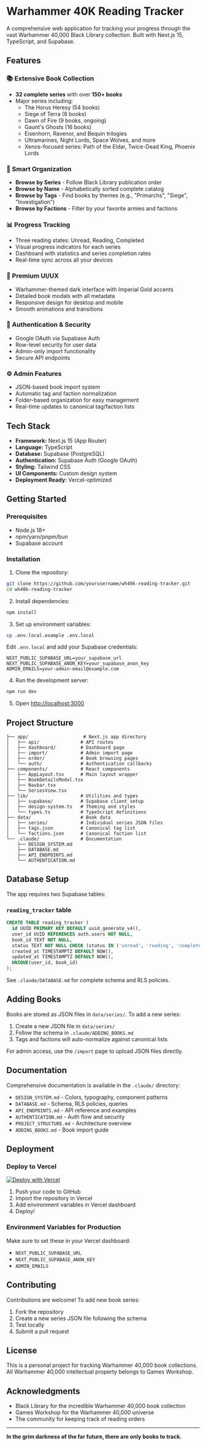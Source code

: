 # Warhammer 40K Reading Tracker

A comprehensive web application for tracking your progress through the vast Warhammer 40,000 Black Library collection. Built with Next.js 15, TypeScript, and Supabase.

## Features

### 📚 Extensive Book Collection
- **32 complete series** with over **150+ books**
- Major series including:
  - The Horus Heresy (54 books)
  - Siege of Terra (8 books)
  - Dawn of Fire (9 books, ongoing)
  - Gaunt's Ghosts (16 books)
  - Eisenhorn, Ravenor, and Bequin trilogies
  - Ultramarines, Night Lords, Space Wolves, and more
  - Xenos-focused series: Path of the Eldar, Twice-Dead King, Phoenix Lords

### 🎯 Smart Organization
- **Browse by Series** - Follow Black Library publication order
- **Browse by Name** - Alphabetically sorted complete catalog
- **Browse by Tags** - Find books by themes (e.g., "Primarchs", "Siege", "Investigation")
- **Browse by Factions** - Filter by your favorite armies and factions

### 📊 Progress Tracking
- Three reading states: Unread, Reading, Completed
- Visual progress indicators for each series
- Dashboard with statistics and series completion rates
- Real-time sync across all your devices

### 🎨 Premium UI/UX
- Warhammer-themed dark interface with Imperial Gold accents
- Detailed book modals with all metadata
- Responsive design for desktop and mobile
- Smooth animations and transitions

### 🔐 Authentication & Security
- Google OAuth via Supabase Auth
- Row-level security for user data
- Admin-only import functionality
- Secure API endpoints

### ⚙️ Admin Features
- JSON-based book import system
- Automatic tag and faction normalization
- Folder-based organization for easy management
- Real-time updates to canonical tag/faction lists

## Tech Stack

- **Framework:** Next.js 15 (App Router)
- **Language:** TypeScript
- **Database:** Supabase (PostgreSQL)
- **Authentication:** Supabase Auth (Google OAuth)
- **Styling:** Tailwind CSS
- **UI Components:** Custom design system
- **Deployment Ready:** Vercel-optimized

## Getting Started

### Prerequisites

- Node.js 18+
- npm/yarn/pnpm/bun
- Supabase account

### Installation

1. Clone the repository:
```bash
git clone https://github.com/yourusername/wh40k-reading-tracker.git
cd wh40k-reading-tracker
```

2. Install dependencies:
```bash
npm install
```

3. Set up environment variables:
```bash
cp .env.local.example .env.local
```

Edit `.env.local` and add your Supabase credentials:
```env
NEXT_PUBLIC_SUPABASE_URL=your_supabase_url
NEXT_PUBLIC_SUPABASE_ANON_KEY=your_supabase_anon_key
ADMIN_EMAILS=your-admin-email@example.com
```

4. Run the development server:
```bash
npm run dev
```

5. Open [http://localhost:3000](http://localhost:3000)

## Project Structure

```
├── app/                    # Next.js app directory
│   ├── api/               # API routes
│   ├── dashboard/         # Dashboard page
│   ├── import/            # Admin import page
│   ├── order/             # Book browsing pages
│   └── auth/              # Authentication callbacks
├── components/            # React components
│   ├── AppLayout.tsx      # Main layout wrapper
│   ├── BookDetailsModal.tsx
│   ├── Navbar.tsx
│   └── SeriesView.tsx
├── lib/                   # Utilities and types
│   ├── supabase/          # Supabase client setup
│   ├── design-system.ts   # Theming and styles
│   └── types.ts           # TypeScript definitions
├── data/                  # Book data
│   ├── series/            # Individual series JSON files
│   ├── tags.json          # Canonical tag list
│   └── factions.json      # Canonical faction list
└── .claude/               # Documentation
    ├── DESIGN_SYSTEM.md
    ├── DATABASE.md
    ├── API_ENDPOINTS.md
    └── AUTHENTICATION.md
```

## Database Setup

The app requires two Supabase tables:

### `reading_tracker` table
```sql
CREATE TABLE reading_tracker (
  id UUID PRIMARY KEY DEFAULT uuid_generate_v4(),
  user_id UUID REFERENCES auth.users NOT NULL,
  book_id TEXT NOT NULL,
  status TEXT NOT NULL CHECK (status IN ('unread', 'reading', 'completed')),
  created_at TIMESTAMPTZ DEFAULT NOW(),
  updated_at TIMESTAMPTZ DEFAULT NOW(),
  UNIQUE(user_id, book_id)
);
```

See `.claude/DATABASE.md` for complete schema and RLS policies.

## Adding Books

Books are stored as JSON files in `data/series/`. To add a new series:

1. Create a new JSON file in `data/series/`
2. Follow the schema in `.claude/ADDING_BOOKS.md`
3. Tags and factions will auto-normalize against canonical lists

For admin access, use the `/import` page to upload JSON files directly.

## Documentation

Comprehensive documentation is available in the `.claude/` directory:

- `DESIGN_SYSTEM.md` - Colors, typography, component patterns
- `DATABASE.md` - Schema, RLS policies, queries
- `API_ENDPOINTS.md` - API reference and examples
- `AUTHENTICATION.md` - Auth flow and security
- `PROJECT_STRUCTURE.md` - Architecture overview
- `ADDING_BOOKS.md` - Book import guide

## Deployment

### Deploy to Vercel

[![Deploy with Vercel](https://vercel.com/button)](https://vercel.com/new/clone?repository-url=https://github.com/yourusername/wh40k-reading-tracker)

1. Push your code to GitHub
2. Import the repository in Vercel
3. Add environment variables in Vercel dashboard
4. Deploy!

### Environment Variables for Production

Make sure to set these in your Vercel dashboard:
- `NEXT_PUBLIC_SUPABASE_URL`
- `NEXT_PUBLIC_SUPABASE_ANON_KEY`
- `ADMIN_EMAILS`

## Contributing

Contributions are welcome! To add new book series:

1. Fork the repository
2. Create a new series JSON file following the schema
3. Test locally
4. Submit a pull request

## License

This is a personal project for tracking Warhammer 40,000 book collections. All Warhammer 40,000 intellectual property belongs to Games Workshop.

## Acknowledgments

- Black Library for the incredible Warhammer 40,000 book collection
- Games Workshop for the Warhammer 40,000 universe
- The community for keeping track of reading orders

---

**In the grim darkness of the far future, there are only books to track.**

